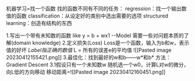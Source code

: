  机器学习=找一个函数
 找的函数不同有不同的任务：
 regression：找一个输出数值的函数
 classification：从设定好的类别中选出需要的选项
 structured learning：创造有结构的东西

 1.写出一个带有未知数的函数
 like y = b + wx1   --Model
 需要一些对问题本质的了解(domain knowledge)
 2.定义损失(Loss)
 Loss是一个函数，输入为b和w，表示值的好坏
 *Label指正确的数值*
 L = 所有的误差e的平均值
 ![[Pasted image 20230412155421.png]]
 3.最佳化：找到最好的w和b——w\*和b\*
 方法：Gradient Descent
 3.1假设只有一个未知数w
 随机选一个w0，计算L对w的微分，向L低的方向移动
 移动距离=![[Pasted image 20230412160451.png]]
 